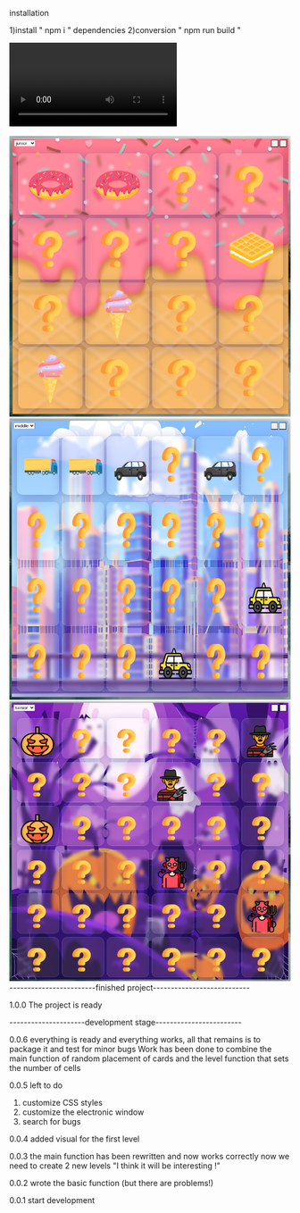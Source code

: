 installation

1)install " npm i " dependencies
2)conversion " npm run build "

![Watch the video](./img/video.webm)

![Image Calculator](img/1.0.1.png)
![Image Calculator](img/1.0.2.png)
![Image Calculator](img/1.0.3.png)
------------------------finished project---------------------------

1.0.0 The project is ready

---------------------development stage------------------------

0.0.6 everything is ready and everything works, all that remains is to package it and test for minor bugs
Work has been done to combine the main function of random placement of cards and the level function that sets the number of cells

0.0.5 left to do

1. customize CSS styles
2. customize the electronic window
3. search for bugs

0.0.4 added visual for the first level

0.0.3 the main function has been rewritten and now works correctly now we need to create 2 new levels
"I think it will be interesting !"

0.0.2 wrote the basic function (but there are problems!)

0.0.1 start development
